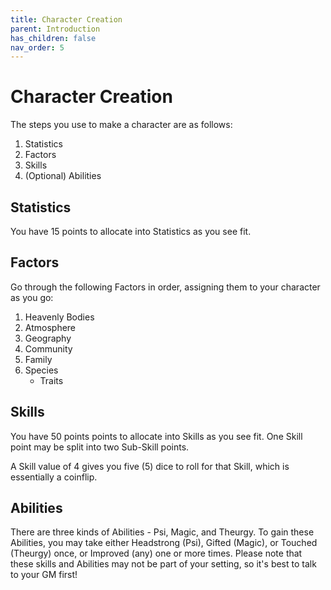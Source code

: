 ```yaml
---
title: Character Creation
parent: Introduction
has_children: false
nav_order: 5
---
```


# Character Creation

The steps you use to make a character are as follows:

1. Statistics
2. Factors
3. Skills
4. (Optional) Abilities

## Statistics

You have 15 points to allocate into Statistics as you see fit.

## Factors

Go through the following Factors in order, assigning them to your character as you go:

1. Heavenly Bodies
2. Atmosphere
3. Geography
4. Community
5. Family
6. Species
   * Traits

## Skills

You have 50 points points to allocate into Skills as you see fit. One Skill point may be split into two Sub-Skill points.

A Skill value of 4 gives you five (5) dice to roll for that Skill, which is essentially a coinflip.

## Abilities

There are three kinds of Abilities - Psi, Magic, and Theurgy. To gain these Abilities, you may take either Headstrong (Psi), Gifted (Magic), or Touched (Theurgy) once, or Improved (any) one or more times. Please note that these skills and Abilities may not be part of your setting, so it's best to talk to your GM first!
